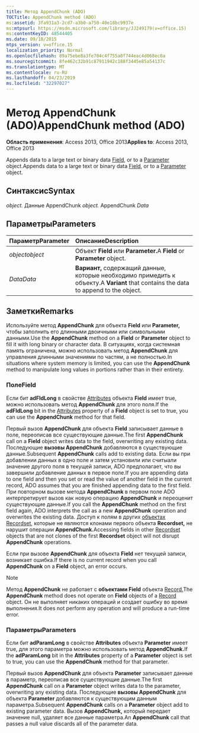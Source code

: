 ```yaml
---
title: Метод AppendChunk (ADO)
TOCTitle: AppendChunk method (ADO)
ms:assetid: 3fa931a3-2cd7-a3b0-a750-40e18bc9937e
ms:mtpsurl: https://msdn.microsoft.com/library/JJ249179(v=office.15)
ms:contentKeyID: 48544405
ms.date: 09/18/2015
mtps_version: v=office.15
localization_priority: Normal
ms.openlocfilehash: 89a75ebe8a3fe704c4f755a0f744eac4d068ec0a
ms.sourcegitcommit: 8fe462c32b91c87911942c188f3445e85a54137c
ms.translationtype: MT
ms.contentlocale: ru-RU
ms.lasthandoff: 04/23/2019
ms.locfileid: "32297027"
---
```

# <a name="appendchunk-method-ado"></a><span data-ttu-id="1ba67-102">Метод AppendChunk (ADO)</span><span class="sxs-lookup"><span data-stu-id="1ba67-102">AppendChunk method (ADO)</span></span>

<span data-ttu-id="1ba67-103">**Область применения**: Access 2013, Office 2013</span><span class="sxs-lookup"><span data-stu-id="1ba67-103">**Applies to**: Access 2013, Office 2013</span></span>

<span data-ttu-id="1ba67-104">Appends data to a large text or binary data [Field](field-object-ado.md), or to a [Parameter](parameter-object-ado.md) object.</span><span class="sxs-lookup"><span data-stu-id="1ba67-104">Appends data to a large text or binary data [Field](field-object-ado.md), or to a [Parameter](parameter-object-ado.md) object.</span></span>

## <a name="syntax"></a><span data-ttu-id="1ba67-105">Синтаксис</span><span class="sxs-lookup"><span data-stu-id="1ba67-105">Syntax</span></span>

<span data-ttu-id="1ba67-106">*object.* Данные AppendChunk </span><span class="sxs-lookup"><span data-stu-id="1ba67-106">*object.* AppendChunk *Data*</span></span>

## <a name="parameters"></a><span data-ttu-id="1ba67-107">Параметры</span><span class="sxs-lookup"><span data-stu-id="1ba67-107">Parameters</span></span>

|<span data-ttu-id="1ba67-108">Параметр</span><span class="sxs-lookup"><span data-stu-id="1ba67-108">Parameter</span></span>|<span data-ttu-id="1ba67-109">Описание</span><span class="sxs-lookup"><span data-stu-id="1ba67-109">Description</span></span>|
|:--------|:----------|
|<span data-ttu-id="1ba67-110">*object*</span><span class="sxs-lookup"><span data-stu-id="1ba67-110">*object*</span></span> |<span data-ttu-id="1ba67-111">Объект **Field** или **Parameter.**</span><span class="sxs-lookup"><span data-stu-id="1ba67-111">A **Field** or **Parameter** object.</span></span>|
|<span data-ttu-id="1ba67-112">*Data*</span><span class="sxs-lookup"><span data-stu-id="1ba67-112">*Data*</span></span> |<span data-ttu-id="1ba67-113">**Вариант,** содержащий данные, которые необходимо примедить к объекту.</span><span class="sxs-lookup"><span data-stu-id="1ba67-113">A **Variant** that contains the data to append to the object.</span></span>|

## <a name="remarks"></a><span data-ttu-id="1ba67-114">Заметки</span><span class="sxs-lookup"><span data-stu-id="1ba67-114">Remarks</span></span>

<span data-ttu-id="1ba67-115">Используйте метод **AppendChunk** для объекта **Field** или **Parameter,** чтобы заполнить его длинными двоичными или символьными данными.</span><span class="sxs-lookup"><span data-stu-id="1ba67-115">Use the **AppendChunk** method on a **Field** or **Parameter** object to fill it with long binary or character data.</span></span> <span data-ttu-id="1ba67-116">В ситуациях, когда системная память ограничена, можно использовать метод **AppendChunk** для управления длинными значениями по частям, а не полностью.</span><span class="sxs-lookup"><span data-stu-id="1ba67-116">In situations where system memory is limited, you can use the **AppendChunk** method to manipulate long values in portions rather than in their entirety.</span></span>

### <a name="field"></a><span data-ttu-id="1ba67-117">Поле</span><span class="sxs-lookup"><span data-stu-id="1ba67-117">Field</span></span>

<span data-ttu-id="1ba67-118">Если бит **adFldLong** в свойстве [Attributes](attributes-property-ado.md) объекта **Field** имеет true, можно использовать метод **AppendChunk** для этого поля.</span><span class="sxs-lookup"><span data-stu-id="1ba67-118">If the **adFldLong** bit in the [Attributes](attributes-property-ado.md) property of a **Field** object is set to true, you can use the **AppendChunk** method for that field.</span></span>

<span data-ttu-id="1ba67-119">Первый вызов **AppendChunk** для объекта **Field** записывает данные в поле, переописав все существующие данные.</span><span class="sxs-lookup"><span data-stu-id="1ba67-119">The first **AppendChunk** call on a **Field** object writes data to the field, overwriting any existing data.</span></span> <span data-ttu-id="1ba67-120">Последующие **вызовы AppendChunk** добавляются в существующие данные.</span><span class="sxs-lookup"><span data-stu-id="1ba67-120">Subsequent **AppendChunk** calls add to existing data.</span></span> <span data-ttu-id="1ba67-121">Если вы при добавлении данных в одно поле и затем установили или считыали значение другого поля в текущей записи, ADO предполагает, что вы завершили добавление данных в первое поле.</span><span class="sxs-lookup"><span data-stu-id="1ba67-121">If you are appending data to one field and then you set or read the value of another field in the current record, ADO assumes that you are finished appending data to the first field.</span></span> <span data-ttu-id="1ba67-122">При повторном вызове метода **AppendChunk** в первом поле ADO интерпретирует вызов как новую операцию **AppendChunk** и переоценит существующие данные.</span><span class="sxs-lookup"><span data-stu-id="1ba67-122">If you call the **AppendChunk** method on the first field again, ADO interprets the call as a new **AppendChunk** operation and overwrites the existing data.</span></span> <span data-ttu-id="1ba67-123">Доступ к полям в других [объектах Recordset,](recordset-object-ado.md) которые не являются клонами первого объекта **Recordset,** не нарушит операции **AppendChunk.**</span><span class="sxs-lookup"><span data-stu-id="1ba67-123">Accessing fields in other [Recordset](recordset-object-ado.md) objects that are not clones of the first **Recordset** object will not disrupt **AppendChunk** operations.</span></span>

<span data-ttu-id="1ba67-124">Если при вызове **AppendChunk** для объекта **Field** нет текущей записи, возникает ошибка.</span><span class="sxs-lookup"><span data-stu-id="1ba67-124">If there is no current record when you call **AppendChunk** on a **Field** object, an error occurs.</span></span>

> [!NOTE]
> <span data-ttu-id="1ba67-125">Метод **AppendChunk** не работает с **объектами Field** объекта [Record.](record-object-ado.md)</span><span class="sxs-lookup"><span data-stu-id="1ba67-125">The **AppendChunk** method does not operate on **Field** objects of a [Record](record-object-ado.md) object.</span></span> <span data-ttu-id="1ba67-126">Он не выполняет никаких операций и создает ошибку во время выполнения.</span><span class="sxs-lookup"><span data-stu-id="1ba67-126">It does not perform any operation and will produce a run-time error.</span></span>

### <a name="parameters"></a><span data-ttu-id="1ba67-127">Параметры</span><span class="sxs-lookup"><span data-stu-id="1ba67-127">Parameters</span></span>

<span data-ttu-id="1ba67-128">Если бит **adParamLong** в свойстве **Attributes** объекта **Parameter** имеет true, для этого параметра можно использовать метод **AppendChunk.**</span><span class="sxs-lookup"><span data-stu-id="1ba67-128">If the **adParamLong** bit in the **Attributes** property of a **Parameter** object is set to true, you can use the **AppendChunk** method for that parameter.</span></span>

<span data-ttu-id="1ba67-129">Первый вызов **AppendChunk** для объекта **Parameter** записывает данные в параметр, переописав все существующие данные.</span><span class="sxs-lookup"><span data-stu-id="1ba67-129">The first **AppendChunk** call on a **Parameter** object writes data to the parameter, overwriting any existing data.</span></span> <span data-ttu-id="1ba67-130">Последующие **вызовы AppendChunk** для объекта **Parameter** добавляются к существующим данным параметра.</span><span class="sxs-lookup"><span data-stu-id="1ba67-130">Subsequent **AppendChunk** calls on a **Parameter** object add to existing parameter data.</span></span> <span data-ttu-id="1ba67-131">Вызов **AppendChunk,** который передает значение null, удаляет все данные параметра.</span><span class="sxs-lookup"><span data-stu-id="1ba67-131">An **AppendChunk** call that passes a null value discards all of the parameter data.</span></span>


